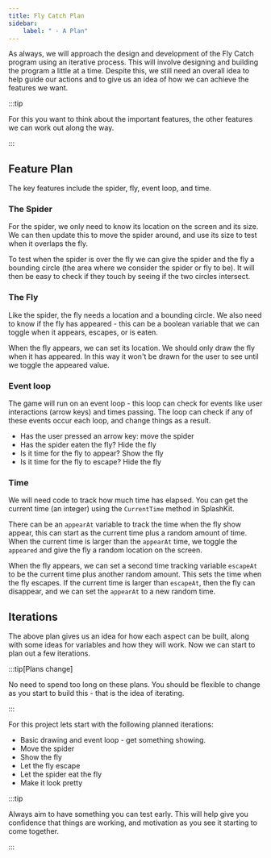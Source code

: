 ```yaml
---
title: Fly Catch Plan
sidebar:
    label: " - A Plan"
---
```


As always, we will approach the design and development of the Fly Catch program using an iterative process. This will involve designing and building the program a little at a time. Despite this, we still need an overall idea to help guide our actions and to give us an idea of how we can achieve the features we want.

:::tip

For this you want to think about the important features, the other features we can work out along the way.

:::

## Feature Plan

The key features include the spider, fly, event loop, and time.

### The Spider

For the spider, we only need to know its location on the screen and its size. We can then update this to move the spider around, and use its size to test when it overlaps the fly.

To test when the spider is over the fly we can give the spider and the fly a bounding circle (the area where we consider the spider or fly to be). It will then be easy to check if they touch by seeing if the two circles intersect.

### The Fly

Like the spider, the fly needs a location and a bounding circle. We also need to know if the fly has appeared - this can be a boolean variable that we can toggle when it appears, escapes, or is eaten.

When the fly appears, we can set its location. We should only draw the fly when it has appeared. In this way it won't be drawn for the user to see until we toggle the appeared value.

### Event loop

The game will run on an event loop - this loop can check for events like user interactions (arrow keys) and times passing. The loop can check if any of these events occur each loop, and change things as a result.

- Has the user pressed an arrow key: move the spider
- Has the spider eaten the fly? Hide the fly
- Is it time for the fly to appear? Show the fly
- Is it time for the fly to escape? Hide the fly

### Time

We will need code to track how much time has elapsed. You can get the current time (an integer) using the `CurrentTime` method in SplashKit.

There can be an `appearAt` variable to track the time when the fly show appear, this can start as the current time plus a random amount of time. When the current time is larger than the `appearAt` time, we toggle the `appeared` and give the fly a random location on the screen.

When the fly appears, we can set a second time tracking variable `escapeAt` to be the current time plus another random amount. This sets the time when the fly escapes. If the current time is larger than `escapeAt`, then the fly can disappear, and we can set the `appearAt` to a new random time.

## Iterations

The above plan gives us an idea for how each aspect can be built, along with some ideas for variables and how they will work. Now we can start to plan out a few iterations.

:::tip[Plans change]

No need to spend too long on these plans. You should be flexible to change as you start to build this - that is the idea of iterating.

:::

For this project lets start with the following planned iterations:

- Basic drawing and event loop - get something showing.
- Move the spider
- Show the fly
- Let the fly escape
- Let the spider eat the fly
- Make it look pretty

:::tip

Always aim to have something you can test early. This will help give you confidence that things are working, and motivation as you see it starting to come together.

:::
